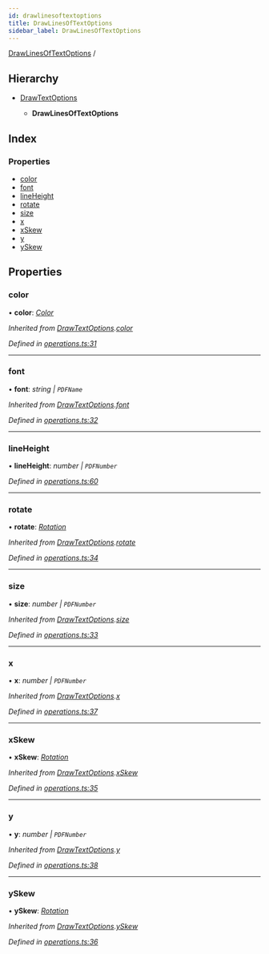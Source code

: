 ```yaml
---
id: drawlinesoftextoptions
title: DrawLinesOfTextOptions
sidebar_label: DrawLinesOfTextOptions
---
```


[DrawLinesOfTextOptions](drawlinesoftextoptions.md) /

## Hierarchy

* [DrawTextOptions](drawtextoptions.md)

  * **DrawLinesOfTextOptions**

## Index

### Properties

* [color](drawlinesoftextoptions.md#color)
* [font](drawlinesoftextoptions.md#font)
* [lineHeight](drawlinesoftextoptions.md#lineheight)
* [rotate](drawlinesoftextoptions.md#rotate)
* [size](drawlinesoftextoptions.md#size)
* [x](drawlinesoftextoptions.md#x)
* [xSkew](drawlinesoftextoptions.md#xskew)
* [y](drawlinesoftextoptions.md#y)
* [ySkew](drawlinesoftextoptions.md#yskew)

## Properties

###  color

• **color**: *[Color](../index.md#color)*

*Inherited from [DrawTextOptions](drawtextoptions.md).[color](drawtextoptions.md#color)*

*Defined in [operations.ts:31](https://github.com/Hopding/pdf-lib/blob/f878b0e/src/api/operations.ts#L31)*

___

###  font

• **font**: *string | `PDFName`*

*Inherited from [DrawTextOptions](drawtextoptions.md).[font](drawtextoptions.md#font)*

*Defined in [operations.ts:32](https://github.com/Hopding/pdf-lib/blob/f878b0e/src/api/operations.ts#L32)*

___

###  lineHeight

• **lineHeight**: *number | `PDFNumber`*

*Defined in [operations.ts:60](https://github.com/Hopding/pdf-lib/blob/f878b0e/src/api/operations.ts#L60)*

___

###  rotate

• **rotate**: *[Rotation](../index.md#rotation)*

*Inherited from [DrawTextOptions](drawtextoptions.md).[rotate](drawtextoptions.md#rotate)*

*Defined in [operations.ts:34](https://github.com/Hopding/pdf-lib/blob/f878b0e/src/api/operations.ts#L34)*

___

###  size

• **size**: *number | `PDFNumber`*

*Inherited from [DrawTextOptions](drawtextoptions.md).[size](drawtextoptions.md#size)*

*Defined in [operations.ts:33](https://github.com/Hopding/pdf-lib/blob/f878b0e/src/api/operations.ts#L33)*

___

###  x

• **x**: *number | `PDFNumber`*

*Inherited from [DrawTextOptions](drawtextoptions.md).[x](drawtextoptions.md#x)*

*Defined in [operations.ts:37](https://github.com/Hopding/pdf-lib/blob/f878b0e/src/api/operations.ts#L37)*

___

###  xSkew

• **xSkew**: *[Rotation](../index.md#rotation)*

*Inherited from [DrawTextOptions](drawtextoptions.md).[xSkew](drawtextoptions.md#xskew)*

*Defined in [operations.ts:35](https://github.com/Hopding/pdf-lib/blob/f878b0e/src/api/operations.ts#L35)*

___

###  y

• **y**: *number | `PDFNumber`*

*Inherited from [DrawTextOptions](drawtextoptions.md).[y](drawtextoptions.md#y)*

*Defined in [operations.ts:38](https://github.com/Hopding/pdf-lib/blob/f878b0e/src/api/operations.ts#L38)*

___

###  ySkew

• **ySkew**: *[Rotation](../index.md#rotation)*

*Inherited from [DrawTextOptions](drawtextoptions.md).[ySkew](drawtextoptions.md#yskew)*

*Defined in [operations.ts:36](https://github.com/Hopding/pdf-lib/blob/f878b0e/src/api/operations.ts#L36)*